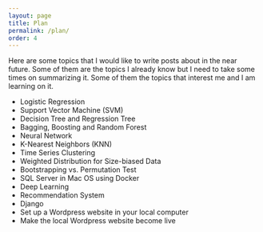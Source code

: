 ```yaml
---
layout: page
title: Plan
permalink: /plan/
order: 4
---
```

Here are some topics that I would like to write posts about in the near future.
Some of them are the topics I already know but I need to take some times on summarizing it.
Some of them the topics that interest me and I am learning on it.

  * Logistic Regression
  * Support Vector Machine (SVM)
  * Decision Tree and Regression Tree
  * Bagging, Boosting and Random Forest
  * Neural Network
  * K-Nearest Neighbors (KNN)
  * Time Series Clustering
  * Weighted Distribution for Size-biased Data
  * Bootstrapping vs. Permutation Test
  * SQL Server in Mac OS using Docker
  * Deep Learning
  * Recommendation System
  * Django
  * Set up a Wordpress website in your local computer
  * Make the local Wordpress website become live
